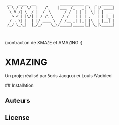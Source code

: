 ```


 __   ____  __           ___________ _   _  _____ 
 \ \ / /  \/  |   /\    |___  /_   _| \ | |/ ____|
  \ V /| \  / |  /  \      / /  | | |  \| | |  __ 
   > < | |\/| | / /\ \    / /   | | | . ` | | |_ |
  / . \| |  | |/ ____ \  / /__ _| |_| |\  | |__| |
 /_/ \_\_|  |_/_/    \_\/_____|_____|_| \_|\_____|
                                                  
                                                  

```

(contraction de XMAZE et AMAZING :)

# XMAZING

Un projet réalisé par Boris Jacquot et Louis Wadbled

## Installation

## Auteurs

## License